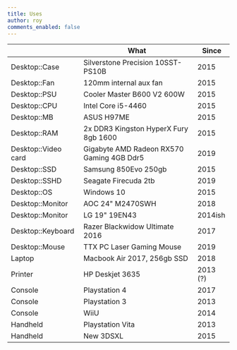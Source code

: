 ```yaml
---
title: Uses
author: roy
comments_enabled: false
---
```


|  | What | Since |
|---|---|---|
| Desktop::Case | Silverstone Precision 10SST-PS10B | 2015 |
| Desktop::Fan | 120mm internal aux fan | 2015 |
| Desktop::PSU | Cooler Master B600 V2 600W | 2015 |
| Desktop::CPU | Intel Core i5-4460 | 2015 |
| Desktop::MB | ASUS H97ME | 2015 |
| Desktop::RAM | 2x DDR3 Kingston HyperX Fury 8gb 1600 | 2015 |
| Desktop::Video card | Gigabyte AMD Radeon RX570 Gaming 4GB Ddr5 | 2019 |
| Desktop::SSD | Samsung 850Evo 250gb | 2015 |
| Desktop::SSHD | Seagate Firecuda 2tb | 2019 |
| Desktop::OS | Windows 10 | 2015 |
| Desktop::Monitor | AOC 24" M2470SWH | 2018 |
| Desktop::Monitor | LG 19" 19EN43 | 2014ish |
| Desktop::Keyboard | Razer Blackwidow Ultimate 2016 | 2017 |
| Desktop::Mouse | TTX PC Laser Gaming Mouse | 2019 |
| Laptop | Macbook Air 2017, 256gb SSD | 2018 |
| Printer | HP Deskjet 3635 | 2013 (?) |
| Console | Playstation 4 | 2017 |
| Console | Playstation 3 | 2013 |
| Console | WiiU | 2014 |
| Handheld | Playstation Vita | 2013 |
| Handheld | New 3DSXL | 2015 |

